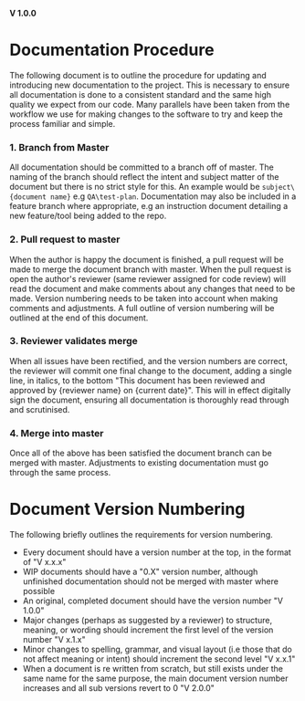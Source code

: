 **V 1.0.0**
# Documentation Procedure

The following document is to outline the procedure for updating and introducing new documentation to the project. This is necessary to ensure all documentation is done to a consistent standard and the same high quality we expect from our code. Many parallels have been taken from the workflow we use for making changes to the software to try and keep the process familiar and simple.

### 1. Branch from Master
All documentation should be committed to a branch off of master. The naming of the branch should reflect the intent and subject matter of the document but there is no strict style for this. An example would be `subject\{document name}` e.g `QA\test-plan`. Documentation may also be included in a feature branch where appropriate, e.g an instruction document detailing a new feature/tool being added to the repo.

### 2. Pull request to master
When the author is happy the document is finished, a pull request will be made to merge the document branch with master. When the pull request is open the author's reviewer (same reviewer assigned for code review) will read the document and make comments about any changes that need to be made. Version numbering needs to be taken into account when making comments and adjustments. A full outline of version numbering will be outlined at the end of this document.

### 3. Reviewer validates merge
When all issues have been rectified, and the version numbers are correct, the reviewer will commit one final change to the document, adding a single line, in italics, to the bottom "This document has been reviewed and approved by {reviewer name} on {current date}". This will in effect digitally sign the document, ensuring all documentation is thoroughly read through and scrutinised.

### 4. Merge into master
Once all of the above has been satisfied the document branch can be merged with master. Adjustments to existing documentation must go through the same process.

# Document Version Numbering

The following briefly outlines the requirements for version numbering.

* Every document should have a version number at the top, in the format of "V x.x.x"
* WIP documents should have a "0.X" version number, although unfinished documentation should not be merged with master where possible
* An original, completed document should have the version number "V 1.0.0"
* Major changes (perhaps as suggested by a reviewer) to structure, meaning, or wording should increment the first level of the version number "V x.1.x"
* Minor changes to spelling, grammar, and visual layout (i.e those that do not affect meaning or intent) should increment the second level "V x.x.1"
* When a document is re written from scratch, but still exists under the same name for the same purpose, the main document version number increases and all sub versions revert to 0 "V 2.0.0"
